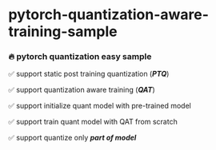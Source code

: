 # pytorch-quantization-aware-training-sample

### :fire: pytorch quantization easy sample 

:white_check_mark: support static post training quantization (***PTQ***)

:white_check_mark: support quantization aware training (***QAT***)

:white_check_mark: support initialize quant model with pre-trained model

:white_check_mark: support train quant model with QAT from scratch

:white_check_mark: support quantize only ***part of model***
